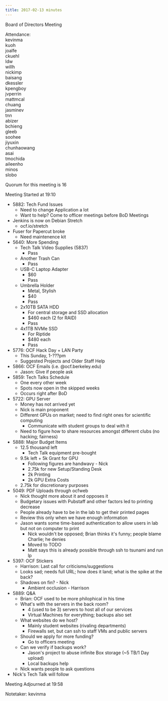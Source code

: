 ```yaml
---
title: 2017-02-13 minutes
---
```

Board of Directors Meeting   

Attendance:   
kevinma   
kuoh   
joalfe   
ckuehl   
ldw   
willh   
nickimp   
baisang   
dkessler   
kpengboy   
jvperrin   
mattmcal   
chuang   
jasminev   
tnn   
abizer   
bchieng   
gleeb   
soohee   
jiyuxin   
chunhaowang   
asai   
tmochida   
aileenho   
minos   
slobo   

Quorum for this meeting is 16   

Meeting Started at 19:10   

* 5882: Tech Fund Issues
  * Need to change Application a lot
  * Want to help? Come to officer meetings before BoD Meetings
* Jenkins is now on Debian Stretch
  * ocf.io/stretch
* Fuser for Papercut broke
  * Need maintenence kit
* 5640: More Spending
  * Tech Talk Video Supplies (5837)
    * Pass
  * Another Trash Can
    * Pass
  * USB-C Laptop Adapter
    * $60
    * Pass
  * Umbrella Holder
    * Metal, Stylish
    * $40
    * Pass
  * 2x10TB SATA HDD
    * For central storage and SSD allocation
    * $460 each (2 for RAID)
    * Pass
  * 4x1TB NVMe SSD
    * For Riptide
    * $480 each
    * Pass
* 5776: OCF Hack Day + LAN Party
  * This Sunday, 1-???pm
  * Suggested Projects and Older Staff Help
* 5866: OCF Emails (i.e. @ocf.berkeley.edu)
  * Jason: Give if people ask
* 5859: Tech Talks Schedule
  * One every other week
  * Spots now open in the skipped weeks
  * Occurs right after BoD
* 5722: GPU Server
  * Money has not arrived yet
  * Nick is main proponent
  * Different GPUs on market; need to find right ones for scientific computing
    * Communicate with student groups to deal with it
  * Need to figure how to share resources amongst different clubs (no hacking; fairness)
* 5888: Major Budget Items
  * 12.5 thousand left
    * Tech Talk equipment pre-bought
  * 9.5k left + 5k Grant for GPU
    * Following figures are handwavy - Nick
    * 2.75k for new Setup/Standing Desk
    * 2k Printing
    * 2k GPU Extra Costs
  * 2.75k for discretionary purposes
* 5049: PDF Uploads through ocfweb
  * Nick thought more about it and opposes it
  * Budgetary issues with Pubstaff and other factors led to printing decrease
  * People already have to be in the lab to get their printed pages
  * Review this only when we have enough information
  * Jason wants some time-based authentication to allow users in lab but not on computer to print
    * Nick wouldn't be opposed; Brian thinks it's funny; people blame Charlie; he denies
    * Moved to TODO
    * Matt says this is already possible through ssh to tsunami and run lp
* 5397: OCF Stickers
  * Harrison: Last call for criticisms/suggestions
  * Looks sad; needs full URL; how does it land; what is the spike at the back?
  * Shadows on fin? - Nick
    * Ambient occlusion - Harrison
* 5889: Q&A
  * Brian: OCF used to be more philophical in his time
  * What's with the servers in the back room?
    * 4 (used to be 3) servers to host all of our services
    * Virtual Machines for everything; backups also set
  * What websites do we host?
    * Mainly student websites (rivaling departments)
    * Firewalls set, but can ssh to staff VMs and public servers
  * Should we apply for more funding?
    * Go to officers meeting
  * Can we verify if backups work?
    * Jason's project to abuse infinite Box storage (~5 TB/1 Day upload)
    * Local backups help
  * Nick wants people to ask questions
* Nick's Tech Talk will follow

Meeting Adjourned at 19:58   

Notetaker: kevinma   
